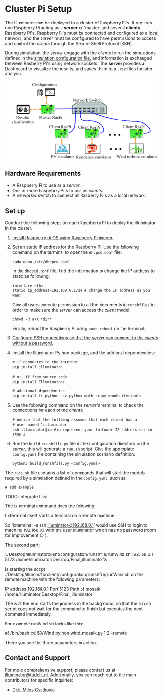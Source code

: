 # Cluster Pi Setup

The Illuminator can be deployed to a cluster of Raspberry Pi's.  It requires one Raspberry Pi acting as a **server** or 'master' and several **clients** Raspberry Pi's.
Raspberry Pi's must be connected and configured as a local network, and the
*server* must be configured to have permissions to access and control the *clients* through the Secure Shell Protocol (SSH).

During simulation, the *server* engage with the *clients* to run the simulations defined in the [simulation configuration file](user/config-file.md), and
information is exchanged between Rasberry Pi's using network sockets.
The **server** provides a Dashboard to visualize the results, and saves them to a `.csv` files for later analysis. 

<div align="center">
	<img align="center" src="_static/img/Structure.jpg" width="500">
</div>


## Hardware Requirements
- A Raspberry Pi to use as a *server*.
- One or more Raspebrry Pi's to use as *clients*.
- A networkw switch to connect all Rasberry Pi's as a local network.

## Set up

Conduct the following steps on each Raspberry Pi to deploy the illuminator in the cluster.

1. [Install Raspberry pi OS using Raspberry Pi imager.](https://www.raspberrypi.com/software/)
2. Set an static IP address for the Raspberry Pi. Use the following command on the terminal to open the `dhcpcd.conf` file:

   ```shell
   sudo nano /etc/dhcpcd.conf
   ```

   In the `dhcpcd.conf` file, find the information to change the IP address to static as following:

   ```shell
   interface etho
   static ip_address=192.168.0.1/24 # change the IP address as you want
   ```

   Give all users execute permission to all the documents in `runshfile/` in order to make sure the *server* can access the *client* model.
   
   ```shell
   chmod -R a+X *dir*
   ```

   Finally, reboot the Raspberry Pi using `sudo reboot` on the terminal.
3. [Configure SSH connections so that the *server* can connect to the *clients* without a password.](https://www.digitalocean.com/community/tutorials/how-to-set-up-ssh-keys-2)

4. Install the Illuminator Python package, and the addional dependencies:

   ```shell
   # if connected to the internet
   pip install illuminator

   # or, if from source code
   pip install Illuminator/
   ```

   ```shell
   # aditional dependencies
   pip install tk python-csv python-math scipy wandb itertools
   ```
5. Use the following command on the *server's* terminal to check the connections for each of the *clients:*

   ```shell
   # notice that the followng assumes that each client has a 
   # user named 'illuminator'
   ssh illuminator@ip #ip represent your follower IP address set in step 2
   ```
6. Run the `build_runshfile.py` file in the configuration directory on the *server*, this will generate a `run.sh` script. Give the appropiate `config.yaml` file containing the simulation scenario definition:
   
   ```shell
   python3 build_runshfile.py <config.yaml>
   ```

The  `runs.sh` file contains a list of commands that will start the models required by a simulation defined in the `config.yaml`, such as:

```shell
# add example
```

TODO: integrate this:

   The lx terminal command does the following:
 
Lxterminal itself starts a terminal on a remote machine.
 
So ‘lxterminal -e ssh illuminator@192.168.0.1’  would use SSH to login to machine 192.168.0.1 with the user illuminator which has no password (room for improvement 😉 ).
 
The second part:
 
'./Desktop/illuminatorclient/configuration/runshfile/runWind.sh 192.168.0.1 5123 /home/illuminator/Desktop/Final_illuminator'&
 
Is starting the script ./Desktop/illuminatorclient/configuration/runshfile/runWind.sh on the remote machine with the following parameters:
 
IP address                          192.168.0.1
Port                                       5123
Path of mosaik                 /home/illuminator/Desktop/Final_illuminator
 
The & at the end starts the process in the background, so that the run.sh script does not wait for the command to finish but executes the next command immediately.
 
For example runWind.sh looks like this:
 
#! /bin/bash
cd $3/Wind
python wind_mosaik.py $1:$2 –remote
 
There you see the three parameters in action.


## Contact and Support

For more comprehensive support, please contact us at [illuminator@tudelft.nl](mailto:illuminator@tudelft.nl). Additionally, you can reach out to the main contributors for specific inquiries:
* [Dr.ir. Milos Cvetkovic](mailto:M.Cvetkovic@tudelft.nl)
